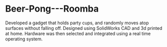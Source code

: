 # Beer-Pong---Roomba

Developed a gadget that holds party cups, and randomly moves atop surfaces without falling off. Designed using SolidWorks CAD and 3d printed at home. Hardware was then selected and integrated using a real time operating system.
